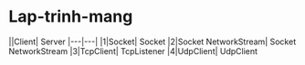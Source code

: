 # Lap-trinh-mang

||Client| Server
|---|---|
|1|Socket| Socket
|2|Socket NetworkStream| Socket NetworkStream
|3|TcpClient| TcpListener
|4|UdpClient| UdpClient